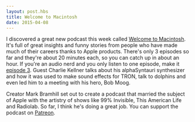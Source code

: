 ```yaml
---
layout: post.hbs
title: Welcome to Macintosh
date: 2015-04-08
---
```


I discovered a great new podcast this week called [Welcome to Macintosh](http://www.macintosh.fm/). It's full of great insights and funny stories from people who have made much of their careers thanks to Apple products. There's only 3 episodes so far and they're about 20 minutes each, so you can catch up in about an hour. If you're an audio nerd and you only listen to one episode, make it [episode 3](http://www.macintosh.fm/episodes/3). Guest Charlie Kellner talks about his alphaSyntauri synthesizer and how it was used to make sound effects for TRON, talk to dolphins and even led him to a meeting with his hero, Bob Moog.

Creator Mark Bramhill set out to create a podcast that married the subject of Apple with the artistry of shows like 99% Invisible, This American Life and Radiolab. So far, I think he's doing a great job. You can support the podcast on [Patreon](https://www.patreon.com/macintoshfm).
